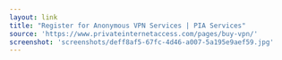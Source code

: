 ```yaml
---
layout: link
title: "Register for Anonymous VPN Services | PIA Services"
source: 'https://www.privateinternetaccess.com/pages/buy-vpn/'
screenshot: 'screenshots/deff8af5-67fc-4d46-a007-5a195e9aef59.jpg'
---
```


